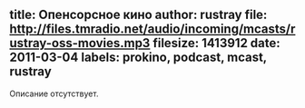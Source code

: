 title: Опенсорсное кино
author: rustray
file: http://files.tmradio.net/audio/incoming/mcasts/rustray-oss-movies.mp3
filesize: 1413912
date: 2011-03-04
labels: prokino, podcast, mcast, rustray
---
Описание отсутствует.
